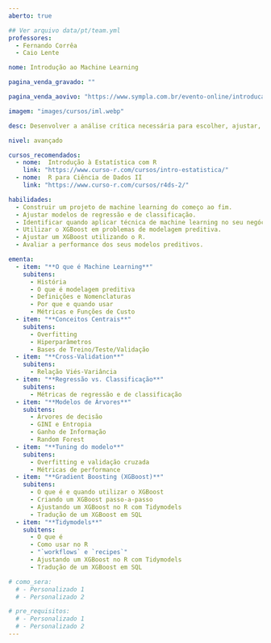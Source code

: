 ```yaml
---
aberto: true

## Ver arquivo data/pt/team.yml
professores:
  - Fernando Corrêa
  - Caio Lente

nome: Introdução ao Machine Learning

pagina_venda_gravado: ""

pagina_venda_aovivo: "https://www.sympla.com.br/evento-online/introducao-ao-machine-learning/2396509"

imagem: "images/cursos/iml.webp"

desc: Desenvolver a análise crítica necessária para escolher, ajustar, avaliar e interpretar modelos preditivos, utilizando o R como ferramenta. Também será discutido aspectos teóricos para compreender como a matemática dos modelos funciona por trás.

nivel: avançado

cursos_recomendados:
  - nome:  Introdução à Estatística com R
    link: "https://www.curso-r.com/cursos/intro-estatistica/"
  - nome:  R para Ciência de Dados II
    link: "https://www.curso-r.com/cursos/r4ds-2/"

habilidades:
  - Construir um projeto de machine learning do começo ao fim.
  - Ajustar modelos de regressão e de classificação.
  - Identificar quando aplicar técnica de machine learning no seu negócio.
  - Utilizar o XGBoost em problemas de modelagem preditiva.
  - Ajustar um XGBoost utilizando o R.
  - Avaliar a performance dos seus modelos preditivos.

ementa:
  - item: "**O que é Machine Learning**"
    subitens:
      - História
      - O que é modelagem preditiva
      - Definições e Nomenclaturas
      - Por que e quando usar
      - Métricas e Funções de Custo
  - item: "**Conceitos Centrais**"
    subitens:
      - Overfitting
      - Hiperparâmetros
      - Bases de Treino/Teste/Validação
  - item: "**Cross-Validation**"
    subitens:
      - Relação Viés-Variância
  - item: "**Regressão vs. Classificação**"
    subitens:
      - Métricas de regressão e de classificação
  - item: "**Modelos de Árvores**"
    subitens:
      - Árvores de decisão
      - GINI e Entropia
      - Ganho de Informação
      - Random Forest
  - item: "**Tuning do modelo**"
    subitens:
      - Overfitting e validação cruzada
      - Métricas de performance
  - item: "**Gradient Boosting (XGBoost)**"
    subitens:
      - O que é e quando utilizar o XGBoost
      - Criando um XGBoost passo-a-passo
      - Ajustando um XGBoost no R com Tidymodels
      - Tradução de um XGBoost em SQL
  - item: "**Tidymodels**"
    subitens:
      - O que é
      - Como usar no R
      - "`workflows` e `recipes`"
      - Ajustando um XGBoost no R com Tidymodels
      - Tradução de um XGBoost em SQL

# como_sera:
  # - Personalizado 1
  # - Personalizado 2

# pre_requisitos:
  # - Personalizado 1
  # - Personalizado 2
---
```

